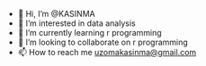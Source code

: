 - 👋 Hi, I’m @KASINMA
- 👀 I’m interested in data analysis
- 🌱 I’m currently learning r programming
- 💞️ I’m looking to collaborate on r programming
- 📫 How to reach me uzomakasinma@gmail.com

<!---
KASINMA/KASINMA is a ✨ special ✨ repository because its `README.md` (this file) appears on your GitHub profile.
You can click the Preview link to take a look at your changes.
--->

